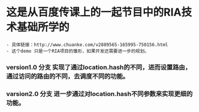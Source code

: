 ﻿# 这是从百度传课上的一起节目中的RIA技术基础所学的
    - 具体链接：http://www.chuanke.com/v2889565-165995-750156.html
    - 这个demo 只是一个RIA项目的雏形，如果开发还需要进一步的规划。

### version1.0 分支 实现了通过location.hash的不同，进而设置路由，通过访问的路由的不同，去调度不同的功能。

### varsion2.0 分支 进一步通过对location.hash不同参数来实现更细的功能。
